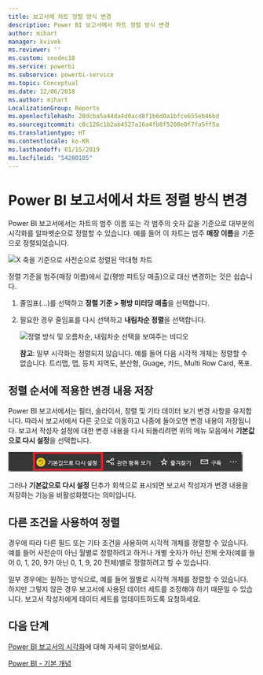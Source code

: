 ```yaml
---
title: 보고서에 차트 정렬 방식 변경
description: Power BI 보고서에서 차트 정렬 방식 변경
author: mihart
manager: kvivek
ms.reviewer: ''
ms.custom: seodec18
ms.service: powerbi
ms.subservice: powerbi-service
ms.topic: Conceptual
ms.date: 12/06/2018
ms.author: mihart
LocalizationGroup: Reports
ms.openlocfilehash: 28dcba5a44da4d0acd8f1b6d0a1bfce655eb46bd
ms.sourcegitcommit: c8c126c1b2ab4527a16a4fb8f5208e0f7fa5ff5a
ms.translationtype: HT
ms.contentlocale: ko-KR
ms.lasthandoff: 01/15/2019
ms.locfileid: "54280105"
---
```

# <a name="change-how-a-chart-is-sorted-in-a-power-bi-report"></a>Power BI 보고서에서 차트 정렬 방식 변경
Power BI 보고서에서는 차트의 범주 이름 또는 각 범주의 숫자 값을 기준으로 대부분의 시각화를 알파벳순으로 정렬할 수 있습니다. 예를 들어 이 차트는 범주 **매장 이름**을 기준으로 정렬되었습니다.

![X 축을 기준으로 사전순으로 정렬된 막대형 차트](media/end-user-change-sort/pbi_chartsortcategory.png)

정렬 기준을 범주(매장 이름)에서 값(평방 피트당 매출)으로 대신 변경하는 것은 쉽습니다.

1. 줄임표(...)를 선택하고 **정렬 기준 > 평방 미터당 매출**을 선택합니다.
2. 필요한 경우 줄임표를 다시 선택하고 **내림차순 정렬**을 선택합니다.

   ![정렬 방식 및 오름차순, 내림차순 선택을 보여주는 비디오](media/end-user-change-sort/sort.gif)

   **참고**: 일부 시각화는 정렬되지 않습니다.  예를 들어 다음 시각적 개체는 정렬할 수 없습니다. 트리맵, 맵, 등치 지역도, 분산형, Guage, 카드, Multi Row Card, 폭포.

## <a name="saving-changes-you-make-to-sort-order"></a>정렬 순서에 적용한 변경 내용 저장
Power BI 보고서에서는 필터, 슬라이서, 정렬 및 기타 데이터 보기 변경 사항을 유지합니다. 따라서 보고서에서 다른 곳으로 이동하고 나중에 돌아오면 변경 내용이 저장됩니다.  보고서 작성자 설정에 대한 변경 내용을 다시 되돌리려면 위의 메뉴 모음에서 **기본값으로 다시 설정**을 선택합니다. 

![영구 정렬](media/end-user-change-sort/power-bi-reset-to-default.png)

그러나 **기본값으로 다시 설정** 단추가 회색으로 표시되면 보고서 작성자가 변경 내용을 저장하는 기능을 비활성화했다는 의미입니다.

<a name="other"></a>
## <a name="sorting-using-other-criteria"></a>다른 조건을 사용하여 정렬
경우에 따라 다른 필드 또는 기타 조건을 사용하여 시각적 개체를 정렬할 수 있습니다.  예를 들어 사전순이 아닌 월별로 정렬하려고 하거나 개별 숫자가 아닌 전체 숫자(예를 들어 0, 1, 20, 9가 아닌 0, 1, 9, 20 전체)별로 정렬하려고 할 수 있습니다.  

일부 경우에는 원하는 방식으로, 예를 들어 월별로 시각적 개체를 정렬할 수 있습니다.  하지만 그렇지 않은 경우 보고서에 사용된 데이터 세트를 조정해야 하기 때문일 수 있습니다. 보고서 작성자에게 데이터 세트를 업데이트하도록 요청하세요.

## <a name="next-steps"></a>다음 단계
[Power BI 보고서의 시각화](end-user-visualizations.md)에 대해 자세히 알아보세요.

[Power BI - 기본 개념](end-user-basic-concepts.md)